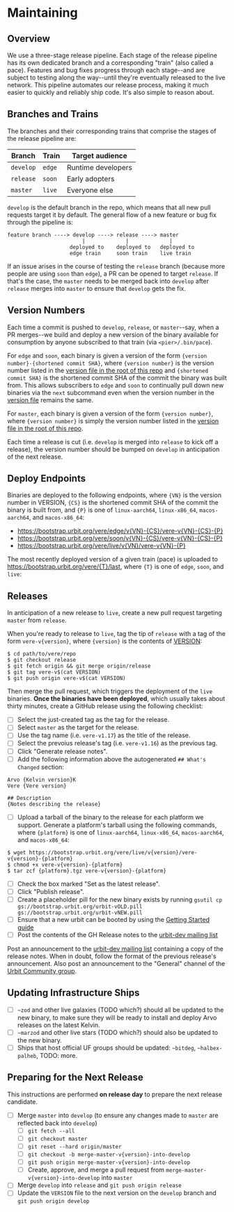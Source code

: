 # Maintaining

## Overview

We use a three-stage release pipeline. Each stage of the release pipeline has
its own dedicated branch and a corresponding "train" (also called a pace).
Features and bug fixes progress through each stage--and are subject to testing
along the way--until they're eventually released to the live network. This
pipeline automates our release process, making it much easier to quickly and
reliably ship code. It's also simple to reason about.

## Branches and Trains

The branches and their corresponding trains that comprise the stages of the
release pipeline are:

| Branch    | Train  | Target audience    |
|-----------|--------|--------------------|
| `develop` | `edge` | Runtime developers |
| `release` | `soon` | Early adopters     |
| `master`  | `live` | Everyone else      |

`develop` is the default branch in the repo, which means that all new pull
requests target it by default. The general flow of a new feature or bug fix
through the pipeline is:

```console
feature branch ----> develop ----> release ----> master
                        |             |             |
                    deployed to    deployed to   deployed to
                    edge train     soon train    live train
```

If an issue arises in the course of testing the `release` branch (because more
people are using `soon` than `edge`), a PR can be opened to target `release`.
If that's the case, the `master` needs to be merged back into `develop` after
`release` merges into `master` to ensure that `develop` gets the fix.

## Version Numbers

Each time a commit is pushed to `develop`, `release`, or `master`--say, when a
PR merges--we build and deploy a new version of the binary available for
consumption by anyone subscribed to that train (via `<pier>/.bin/pace`).

For `edge` and `soon`, each binary is given a version of the form
`{version number}-{shortened commit SHA}`, where `{version number}` is the
version number listed in the [version file in the root of this repo][version]
and `{shortened commit SHA}` is the shortened commit SHA of the commit the
binary was built from. This allows subscribers to `edge` and `soon` to
continually pull down new binaries via the `next` subcommand even when the
version number in the [version file][version] remains the same.

For `master`, each binary is given a version of the form `{version number}`,
where `{version number}` is simply the version number listed in the
[version file in the root of this repo][version].

Each time a release is cut (i.e. `develop` is merged into `release` to kick off
a release), the version number should be bumped on `develop` in anticipation of
the next release.

## Deploy Endpoints

Binaries are deployed to the following endpoints, where `{VN}` is the version
number in VERSION, `{CS}` is the shortened commit SHA of the commit the binary
is built from, and `{P}` is one of `linux-aarch64`, `linux-x86_64`,
`macos-aarch64`, and `macos-x86_64`:

- https://bootstrap.urbit.org/vere/edge/v{VN}-{CS}/vere-v{VN}-{CS}-{P}
- https://bootstrap.urbit.org/vere/soon/v{VN}-{CS}/vere-v{VN}-{CS}-{P}
- https://bootstrap.urbit.org/vere/live/v{VN}/vere-v{VN}-{P}

The most recently deployed version of a given train (pace) is uploaded to
https://bootstrap.urbit.org/vere/{T}/last, where `{T}` is one of `edge`, `soon`,
and `live`:

## Releases

In anticipation of a new release to `live`, create a new pull request
targeting `master` from `release`.

When you're ready to release to `live`, tag the tip of `release` with a tag of
the form `vere-v{version}`, where `{version}` is the contents of
[VERSION][version]:
```console
$ cd path/to/vere/repo
$ git checkout release
$ git fetch origin && git merge origin/release
$ git tag vere-v$(cat VERSION)
$ git push origin vere-v$(cat VERSION)
```

Then merge the pull request, which triggers the deployment of the `live`
binaries. **Once the binaries have been deployed**, which usually takes about
thirty minutes, create a GitHub release using the following checklist:

- [ ] Select the just-created tag as the tag for the release.
- [ ] Select `master` as the target for the release.
- [ ] Use the tag name (i.e. `vere-v1.17`) as the title of the release.
- [ ] Select the prevoius release's tag (i.e. `vere-v1.16`) as the previous tag.
- [ ] Click "Generate release notes".
- [ ] Add the following information above the autogenerated `## What's Changed`
      section:
```text
Arvo {Kelvin version}K
Vere {Vere version}

## Description
{Notes describing the release}
```
- [ ] Upload a tarball of the binary to the release for each platform we
      support. Generate a platform's tarball using the following commands, where
      `{platform}` is one of `linux-aarch64`, `linux-x86_64`, `macos-aarch64`,
      and `macos-x86_64`:
```console
$ wget https://bootstrap.urbit.org/vere/live/v{version}/vere-v{version}-{platform}
$ chmod +x vere-v{version}-{platform}
$ tar zcf {platform}.tgz vere-v{version}-{platform}
```
- [ ] Check the box marked "Set as the latest release".
- [ ] Click "Publish release".
- [ ] Create a placeholder pill for the new binary exists by running `gsutil cp gs://bootstrap.urbit.org/urbit-vOLD.pill gs://bootstrap.urbit.org/urbit-vNEW.pill`
- [ ] Ensure that a new urbit can be booted by using the [Getting Started guide](https://urbit.org/getting-started/cli)
- [ ] Post the contents of the GH Release notes to the [urbit-dev mailing list](https://groups.google.com/a/urbit.org/g/dev)

Post an announcement to the [urbit-dev mailing
list][urbit-dev] containing a copy of the release notes. When in doubt, follow
the format of the previous release's announcement. Also post an announcement to
the "General" channel of the [Urbit Community group][urbit-community].

[urbit-community]: https://urbit.org/groups/~bitbet-bolbel/urbit-community
[urbit-dev]: https://groups.google.com/a/urbit.org/g/dev
[version]: https://github.com/urbit/vere/tree/develop/VERSION

## Updating Infrastructure Ships

- [ ] `~zod` and other live galaxies (TODO which?) should all be updated to the new binary, to make sure they will be ready to install and deploy Arvo releases on the latest Kelvin.
- [ ] `~marzod` and other live stars (TODO which?) should also be updated to the new binary.
- [ ] Ships that host official UF groups should be updated: `~bitdeg`, `~halbex-palheb`, TODO: more.

## Preparing for the Next Release

This instructions are performed **on release day** to prepare the next release candidate.

- [ ] Merge `master` into `develop` (to ensure any changes made to `master` are reflected back into `develop`)
  - [ ] `git fetch --all`
  - [ ] `git checkout master`
  - [ ] `git reset --hard origin/master`
  - [ ] `git checkout -b merge-master-v{version}-into-develop`
  - [ ] `git push origin merge-master-v{version}-into-develop`
  - [ ] Create, approve, and merge a pull request from `merge-master-v{version}-into-develop` into `master`
- [ ] Merge `develop` into `release` and `git push origin release`
- [ ] Update the `VERSION` file to the next version on the `develop` branch and `git push origin develop`
